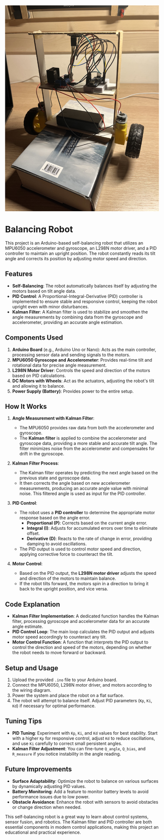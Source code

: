 ![Balancing Robot](IMG_1569.jpg)

# Balancing Robot

This project is an Arduino-based self-balancing robot that utilizes an MPU6050 accelerometer and gyroscope, an L298N motor driver, and a PID controller to maintain an upright position. The robot constantly reads its tilt angle and corrects its position by adjusting motor speed and direction.

## Features

- **Self-Balancing**: The robot automatically balances itself by adjusting the motors based on tilt angle data.
- **PID Control**: A Proportional-Integral-Derivative (PID) controller is implemented to ensure stable and responsive control, keeping the robot upright even with minor disturbances.
- **Kalman Filter**: A Kalman filter is used to stabilize and smoothen the angle measurements by combining data from the gyroscope and accelerometer, providing an accurate angle estimation.

## Components Used

1. **Arduino Board** (e.g., Arduino Uno or Nano): Acts as the main controller, processing sensor data and sending signals to the motors.
2. **MPU6050 Gyroscope and Accelerometer**: Provides real-time tilt and rotational data for precise angle measurement.
3. **L298N Motor Driver**: Controls the speed and direction of the motors based on PID calculations.
4. **DC Motors with Wheels**: Act as the actuators, adjusting the robot's tilt and allowing it to balance.
5. **Power Supply (Battery)**: Provides power to the entire setup.

## How It Works

1. **Angle Measurement with Kalman Filter**:
   - The MPU6050 provides raw data from both the accelerometer and gyroscope.
   - The **Kalman filter** is applied to combine the accelerometer and gyroscope data, providing a more stable and accurate tilt angle. The filter minimizes noise from the accelerometer and compensates for drift in the gyroscope.

2. **Kalman Filter Process**:
   - The Kalman filter operates by predicting the next angle based on the previous state and gyroscope data.
   - It then corrects the angle based on new accelerometer measurements, producing an accurate angle value with minimal noise. This filtered angle is used as input for the PID controller.

3. **PID Control**:
   - The robot uses a **PID controller** to determine the appropriate motor response based on the angle error.
     - **Proportional (P)**: Corrects based on the current angle error.
     - **Integral (I)**: Adjusts for accumulated errors over time to eliminate offset.
     - **Derivative (D)**: Reacts to the rate of change in error, providing damping to avoid oscillations.
   - The PID output is used to control motor speed and direction, applying corrective force to counteract the tilt.

4. **Motor Control**:
   - Based on the PID output, the **L298N motor driver** adjusts the speed and direction of the motors to maintain balance.
   - If the robot tilts forward, the motors spin in a direction to bring it back to the upright position, and vice versa.

## Code Explanation

- **Kalman Filter Implementation**: A dedicated function handles the Kalman filter, processing gyroscope and accelerometer data for an accurate angle estimate.
- **PID Control Loop**: The main loop calculates the PID output and adjusts motor speed accordingly to counteract any tilt.
- **Motor Control Function**: A function that interprets the PID output to control the direction and speed of the motors, depending on whether the robot needs to move forward or backward.

## Setup and Usage

1. Upload the provided `.ino` file to your Arduino board.
2. Connect the MPU6050, L298N motor driver, and motors according to the wiring diagram.
3. Power the system and place the robot on a flat surface.
4. The robot will attempt to balance itself. Adjust PID parameters (`Kp`, `Ki`, `Kd`) if necessary for optimal performance.

## Tuning Tips

- **PID Tuning**: Experiment with `Kp`, `Ki`, and `Kd` values for best stability. Start with a higher `Kp` for responsive control, adjust `Kd` to reduce oscillations, and use `Ki` carefully to correct small persistent angles.
- **Kalman Filter Adjustment**: You can fine-tune `Q_angle`, `Q_bias`, and `R_measure` if you notice instability in the angle reading.

## Future Improvements

- **Surface Adaptability**: Optimize the robot to balance on various surfaces by dynamically adjusting PID values.
- **Battery Monitoring**: Add a feature to monitor battery levels to avoid performance issues due to low power.
- **Obstacle Avoidance**: Enhance the robot with sensors to avoid obstacles or change direction when needed.

This self-balancing robot is a great way to learn about control systems, sensor fusion, and robotics. The Kalman filter and PID controller are both essential components in modern control applications, making this project an educational and practical experience.
